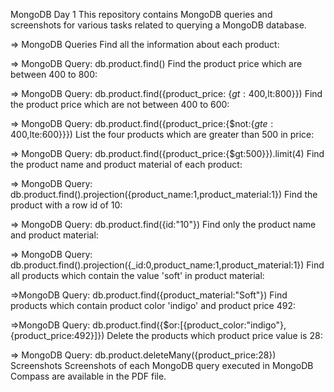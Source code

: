 MongoDB Day 1
This repository contains MongoDB queries and screenshots for various tasks related to querying a MongoDB database.

=> MongoDB Queries
Find all the information about each product:

=> MongoDB Query: db.product.find()
Find the product price which are between 400 to 800:

=> MongoDB Query: db.product.find({product_price: {$gt:400,$lt:800}})
Find the product price which are not between 400 to 600:

=> MongoDB Query: db.product.find({product_price:{$not:{$gte:400,$lte:600}}})
List the four products which are greater than 500 in price:

=> MongoDB Query: db.product.find({product_price:{$gt:500}}).limit(4)
Find the product name and product material of each product:

=> MongoDB Query: db.product.find().projection({product_name:1,product_material:1})
Find the product with a row id of 10:

=> MongoDB Query: db.product.find({id:"10"})
Find only the product name and product material:

=> MongoDB Query: db.product.find().projection({_id:0,product_name:1,product_material:1})
Find all products which contain the value 'soft' in product material:

=>MongoDB Query: db.product.find({product_material:"Soft"})
Find products which contain product color 'indigo' and product price 492:

=>MongoDB Query: db.product.find({$or:[{product_color:"indigo"},{product_price:492}]})
Delete the products which product price value is 28:

=> MongoDB Query: db.product.deleteMany({product_price:28})
Screenshots
Screenshots of each MongoDB query executed in MongoDB Compass are available in the PDF file.
